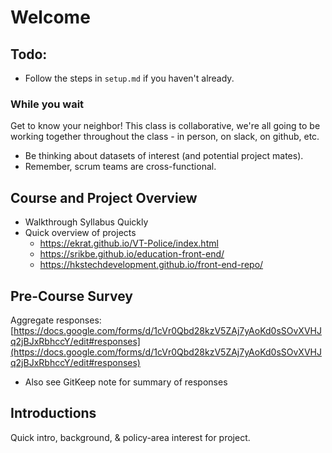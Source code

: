 # Welcome

## Todo:

* Follow the steps in `setup.md` if you haven't already.

### While you wait
Get to know your neighbor! This class is collaborative, we're all going to be working together throughout the class - in person, on slack, on github, etc.

* Be thinking about datasets of interest (and potential project mates).
* Remember, scrum teams are cross-functional.

## Course and Project Overview

* Walkthrough Syllabus Quickly
* Quick overview of projects
	- https://ekrat.github.io/VT-Police/index.html
	- https://srikbe.github.io/education-front-end/
	- https://hkstechdevelopment.github.io/front-end-repo/

## Pre-Course Survey

Aggregate responses:
[https://docs.google.com/forms/d/1cVr0Qbd28kzV5ZAj7yAoKd0sSOvXVHJq2jBJxRbhccY/edit#responses](https://docs.google.com/forms/d/1cVr0Qbd28kzV5ZAj7yAoKd0sSOvXVHJq2jBJxRbhccY/edit#responses)

* Also see GitKeep note for summary of responses

## Introductions

Quick intro, background, & policy-area interest for project.
